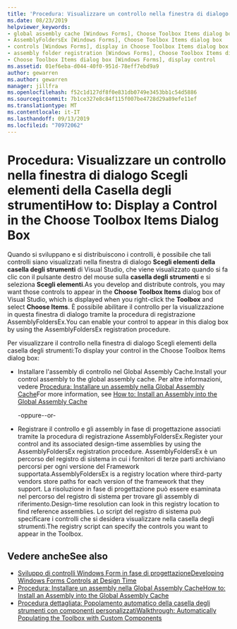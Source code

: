```yaml
---
title: 'Procedura: Visualizzare un controllo nella finestra di dialogo Scegli elementi della Casella degli strumenti'
ms.date: 08/23/2019
helpviewer_keywords:
- global assembly cache [Windows Forms], Choose Toolbox Items dialog box
- AssemblyFoldersEx [Windows Forms], Choose Toolbox Items dialog box
- controls [Windows Forms], display in Choose Toolbox Items dialog box
- assembly folder registration [Windows Forms], Choose Toolbox Items dialog box
- Choose Toolbox Items dialog box [Windows Forms], display control
ms.assetid: 01ef6eba-d044-40f0-951d-78eff7ebd9a9
author: gewarren
ms.author: gewarren
manager: jillfra
ms.openlocfilehash: f52c1d127df8f0e831db0749e3453bb1c54d5886
ms.sourcegitcommit: 7b1ce327e8c84f115f007be4728d29a89efe11ef
ms.translationtype: MT
ms.contentlocale: it-IT
ms.lasthandoff: 09/13/2019
ms.locfileid: "70972062"
---
```

# <a name="how-to-display-a-control-in-the-choose-toolbox-items-dialog-box"></a><span data-ttu-id="50d3d-102">Procedura: Visualizzare un controllo nella finestra di dialogo Scegli elementi della Casella degli strumenti</span><span class="sxs-lookup"><span data-stu-id="50d3d-102">How to: Display a Control in the Choose Toolbox Items Dialog Box</span></span>

<span data-ttu-id="50d3d-103">Quando si sviluppano e si distribuiscono i controlli, è possibile che tali controlli siano visualizzati nella finestra di dialogo **Scegli elementi della casella degli strumenti** di Visual Studio, che viene visualizzato quando si fa clic con il pulsante destro del mouse sulla **casella degli strumenti** e si seleziona **Scegli elementi**.</span><span class="sxs-lookup"><span data-stu-id="50d3d-103">As you develop and distribute controls, you may want those controls to appear in the **Choose Toolbox Items** dialog box of Visual Studio, which is displayed when you right-click the **Toolbox** and select **Choose Items**.</span></span> <span data-ttu-id="50d3d-104">È possibile abilitare il controllo per la visualizzazione in questa finestra di dialogo tramite la procedura di registrazione AssemblyFoldersEx.</span><span class="sxs-lookup"><span data-stu-id="50d3d-104">You can enable your control to appear in this dialog box by using the AssemblyFoldersEx registration procedure.</span></span>

<span data-ttu-id="50d3d-105">Per visualizzare il controllo nella finestra di dialogo Scegli elementi della casella degli strumenti:</span><span class="sxs-lookup"><span data-stu-id="50d3d-105">To display your control in the Choose Toolbox Items dialog box:</span></span>

- <span data-ttu-id="50d3d-106">Installare l'assembly di controllo nel Global Assembly Cache.</span><span class="sxs-lookup"><span data-stu-id="50d3d-106">Install your control assembly to the global assembly cache.</span></span> <span data-ttu-id="50d3d-107">Per altre informazioni, vedere [Procedura: Installare un assembly nella Global Assembly Cache](../../app-domains/install-assembly-into-gac.md)</span><span class="sxs-lookup"><span data-stu-id="50d3d-107">For more information, see [How to: Install an Assembly into the Global Assembly Cache](../../app-domains/install-assembly-into-gac.md)</span></span>

  <span data-ttu-id="50d3d-108">-oppure-</span><span class="sxs-lookup"><span data-stu-id="50d3d-108">-or-</span></span>

- <span data-ttu-id="50d3d-109">Registrare il controllo e gli assembly in fase di progettazione associati tramite la procedura di registrazione AssemblyFoldersEx.</span><span class="sxs-lookup"><span data-stu-id="50d3d-109">Register your control and its associated design-time assemblies by using the AssemblyFoldersEx registration procedure.</span></span> <span data-ttu-id="50d3d-110">AssemblyFoldersEx è un percorso del registro di sistema in cui i fornitori di terze parti archiviano percorsi per ogni versione del Framework supportata.</span><span class="sxs-lookup"><span data-stu-id="50d3d-110">AssemblyFoldersEx is a registry location where third-party vendors store paths for each version of the framework that they support.</span></span> <span data-ttu-id="50d3d-111">La risoluzione in fase di progettazione può essere esaminata nel percorso del registro di sistema per trovare gli assembly di riferimento.</span><span class="sxs-lookup"><span data-stu-id="50d3d-111">Design-time resolution can look in this registry location to find reference assemblies.</span></span> <span data-ttu-id="50d3d-112">Lo script del registro di sistema può specificare i controlli che si desidera visualizzare nella casella degli strumenti.</span><span class="sxs-lookup"><span data-stu-id="50d3d-112">The registry script can specify the controls you want to appear in the Toolbox.</span></span>

## <a name="see-also"></a><span data-ttu-id="50d3d-113">Vedere anche</span><span class="sxs-lookup"><span data-stu-id="50d3d-113">See also</span></span>

- [<span data-ttu-id="50d3d-114">Sviluppo di controlli Windows Form in fase di progettazione</span><span class="sxs-lookup"><span data-stu-id="50d3d-114">Developing Windows Forms Controls at Design Time</span></span>](developing-windows-forms-controls-at-design-time.md)
- [<span data-ttu-id="50d3d-115">Procedura: Installare un assembly nella Global Assembly Cache</span><span class="sxs-lookup"><span data-stu-id="50d3d-115">How to: Install an Assembly into the Global Assembly Cache</span></span>](../../app-domains/install-assembly-into-gac.md)
- [<span data-ttu-id="50d3d-116">Procedura dettagliata: Popolamento automatico della casella degli strumenti con componenti personalizzati</span><span class="sxs-lookup"><span data-stu-id="50d3d-116">Walkthrough: Automatically Populating the Toolbox with Custom Components</span></span>](walkthrough-automatically-populating-the-toolbox-with-custom-components.md)
